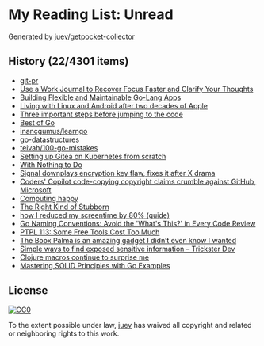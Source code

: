 # My Reading List: Unread

Generated by [juev/getpocket-collector](https://github.com/juev/getpocket-collector)

## History (22/4301 items)

- [git-pr](https://pr.pico.sh/)
- [Use a Work Journal to Recover Focus Faster and Clarify Your Thoughts](https://news.ycombinator.com/item?id=40950584)
- [Building Flexible and Maintainable Go-Lang Apps](https://dev.to/dyaksaa_/building-flexible-and-maintainable-go-lang-apps-56kn)
- [Living with Linux and Android after two decades of Apple](https://world.hey.com/dhh/living-with-linux-and-android-after-two-decades-of-apple-4f730084)
- [Three important steps before jumping to the code](https://stebunov.com/three-steps/)
- [Best of Go](https://bestofgo.dev)
- [inancgumus/learngo](https://github.com/inancgumus/learngo#a-huge-number-of-go-examples-exercises-and-quizzes)
- [go-datastructures](https://github.com/Workiva/go-datastructures)
- [teivah/100-go-mistakes](https://github.com/teivah/100-go-mistakes)
- [Setting up Gitea on Kubernetes from scratch](https://xeiaso.net/vods/2024/gitea-k8s/)
- [With Nothing to Do](https://registerspill.thorstenball.com/p/with-nothing-to-do)
- [Signal downplays encryption key flaw, fixes it after X drama](https://www.bleepingcomputer.com/news/security/signal-downplays-encryption-key-flaw-fixes-it-after-x-drama/)
- [Coders' Copilot code-copying copyright claims crumble against GitHub, Microsoft](https://www.theregister.com/2024/07/08/github_copilot_dmca/)
- [Computing happy](https://michal.sapka.me/blog/2024/computing-happy/)
- [The Right Kind of Stubborn](https://paulgraham.com/persistence.html)
- [how I reduced my screentime by 80% (guide)](http://www.youtube.com/watch?v=7jVb1lLniEw)
- [Go Naming Conventions: Avoid the 'What's This?' in Every Code Review](https://blog.devtrovert.com/p/clear-code-fewer-question-with-go)
- [PTPL 113: Some Free Tools Cost Too Much](https://www.blog.plaintextpaperless.com/p/ptpl-113-some-free-tools-cost-too-much)
- [The Boox Palma is an amazing gadget I didn’t even know I wanted](https://www.theverge.com/24184777/boox-palma-e-ink-smartphone-reader)
- [Simple ways to find exposed sensitive information – Trickster Dev](https://www.trickster.dev/post/simple-ways-to-find-exposed-sensitive-information/)
- [Clojure macros continue to surprise me](https://tonsky.me/blog/clojure-macros)
- [Mastering SOLID Principles with Go Examples](https://medium.com/@pliutau/mastering-solid-principles-with-go-examples-71db32b8c990)

## License

[![CC0](https://mirrors.creativecommons.org/presskit/buttons/88x31/svg/cc-zero.svg)](https://creativecommons.org/publicdomain/zero/1.0/)

To the extent possible under law, [juev](https://github.com/juev) has waived all copyright and related or neighboring rights to this work.
